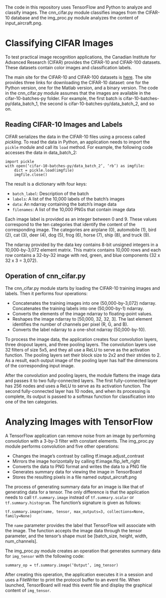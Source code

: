 The code in this repository uses TensorFlow and Python to analyze and classify images. The cnn_cifar.py module classifies images from the CIFAR-10 database and the img_proc.py module analyzes the content of input_aircraft.png.

# Classifying CIFAR Images

To test practical image recognition applications, the Canadian Institute for Advanced Research (CIFAR) provides the CIFAR-10 and CIFAR-100 datasets. These datasets contain color images and classification labels.

The main site for the CIFAR-10 and CIFAR-100 datasets is [here](https://www.cs.toronto.edu/~kriz/cifar.html). The site provides three links for downloading the CIFAR-10 dataset: one for the Python version, one for the Matlab version, and a binary version. The code in the cnn_cifar.py module assumes that the images are available in the cifar-10-batches-py folder. For example, the first batch is cifar-10-batches-py/data_batch_1, the second is cifar-10-batches-py/data_batch_2, and so on.

## Reading CIFAR-10 Images and Labels

CIFAR serializes the data in the CIFAR-10 files using a process called *pickling*. To read the data in Python, an application needs to import the `pickle` module and call its `load` method. For example, the following code accesses the data in data_batch_2:

```
import pickle
with open(‘cifar-10-batches-py/data_batch_2’, ‘rb’) as imgfile:
    dict = pickle.load(imgfile)
    imgfile.close()
```

The result is a dictionary with four keys:

- `batch_label`: Description of the batch
- `labels`: A list of the 10,000 labels of the batch’s images
- `data`: An ndarray containing the batch’s image data
- `filenames`: A list of the 10,000 PNGs that contain image data

Each image label is provided as an integer between 0 and 9. These values correspond to the ten categories that identify the content of the corresponding image. The categories are airplane (0), automobile (1), bird (2), cat (3), deer (4), dog (5), frog (6), horse (7), ship (8), and truck (9).

The ndarray provided by the data key contains 8-bit unsigned integers in a 10,000-by-3,072 element matrix. This matrix contains 10,000 rows and each row contains a 32-by-32 image with red, green, and blue components (32 x 32 x 3 = 3,072).

## Operation of cnn_cifar.py

The cnn_cifar.py module starts by loading the CIFAR-10 training images and labels. Then it performs four operations:
- Concatenates the training images into one (50,000-by-3,072) ndarray. Concatenates the training labels into one (50,000-by-1) ndarray.
- Converts the elements of the image ndarray to floating-point values.
- Reshapes the image ndarray to [50,000, 32, 32, 3]. The last element identifies the number of channels per pixel (R, G, and B).
- Converts the label ndarray to a one-shot ndarray (50,000-by-10).

To process the image data, the application creates four convolution layers, three dropout layers, and three pooling layers. The convolution layers use 32 filters of size 5x5, and they all use a ReLU to serve as the activation function. The pooling layers set their block size to 2x2 and their strides to 2. As a result, each output image of the pooling layer has half the dimensions of the corresponding input image.

After the convolution and pooling layers, the module flattens the image data and passes it to two fully-connected layers. The first fully-connected layer has 256 nodes and uses a ReLU to serve as its activation function. The second fully-connected layer has 10 nodes, and when its processing is complete, its output is passed to a softmax function for classification into one of the ten categories.

# Analyzing Images with TensorFlow

A TensorFlow application can remove noise from an image by performing convolution with a 3-by-3 filter with constant elements. The img_proc.py module performs convolution and five other operations:
- Changes the image’s contrast by calling tf.image.adjust_contrast
- Mirrors the image horizontally by calling tf.image.flip_left_right
- Converts the data to PNG format and writes the data to a PNG file
- Generates summary data for viewing the image in TensorBoard
- Stores the resulting pixels in a file named output_aircraft.png

The process of generating summary data for an image is like that of generating data for a tensor. The only difference is that the application needs to call `tf.summary.image` instead of `tf.summary.scalar` or `tf.summary.histogram`. The function’s signature is given as follows:

```
tf.summary.image(name, tensor, max_outputs=3, collections=None, family=None)
```

The `name` parameter provides the label that TensorFlow will associate with the image. The function accepts the image data through the tensor parameter, and the tensor’s shape must be [batch_size, height, width, num_channels].  

The img_proc.py module creates an operation that generates summary data for `img_tensor` with the following code:

```
summary_op = tf.summary.image(‘Output’, img_tensor)
```

After creating this operation, the application executes it in a session and uses a FileWriter to print the protocol buffer to an event file. When launched, TensorBoard will read this event file and display the graphical content of `img_tensor`.

  
  


